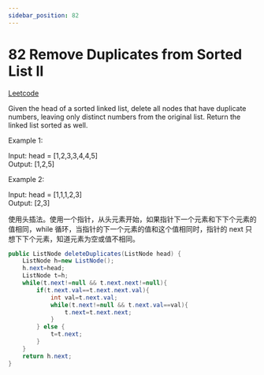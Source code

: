 ```yaml
---
sidebar_position: 82
---
```


# 82 Remove Duplicates from Sorted List II

[Leetcode](https://leetcode.com/problems/remove-duplicates-from-sorted-list-ii/)

Given the head of a sorted linked list, delete all nodes that have duplicate numbers, leaving only distinct numbers from the original list. Return the linked list sorted as well.

 

Example 1:

Input: head = [1,2,3,3,4,4,5]  
Output: [1,2,5]  

Example 2:

Input: head = [1,1,1,2,3]  
Output: [2,3]  

使用头插法。使用一个指针，从头元素开始，如果指针下一个元素和下下个元素的值相同，while 循环，当指针的下一个元素的值和这个值相同时，指针的 next 只想下下个元素，知道元素为空或值不相同。

```java
public ListNode deleteDuplicates(ListNode head) {
    ListNode h=new ListNode();
    h.next=head;
    ListNode t=h;
    while(t.next!=null && t.next.next!=null){
        if(t.next.val==t.next.next.val){
            int val=t.next.val;
            while(t.next!=null && t.next.val==val){
                t.next=t.next.next;
            }
        } else {
            t=t.next;
        }   
    }
    return h.next;
}
```